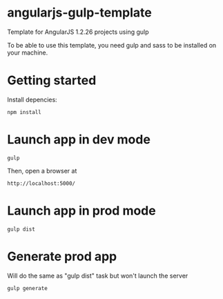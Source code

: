 angularjs-gulp-template
=======================

Template for AngularJS 1.2.26 projects using gulp

To be able to use this template, you need gulp and sass to be installed on your machine.

# Getting started

Install depencies:

    npm install
  
# Launch app in dev mode

    gulp
  
Then, open a browser at

    http://localhost:5000/
  
# Launch app in prod mode

    gulp dist
  
# Generate prod app

Will do the same as "gulp dist" task but won't launch the server

    gulp generate
